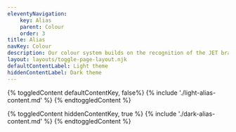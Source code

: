 ```yaml
---
eleventyNavigation:
    key: Alias
    parent: Colour
    order: 3
title: Alias
navKey: Colour
description: Our colour system builds on the recognition of the JET brand colours to make the product interface more usable.
layout: layouts/toggle-page-layout.njk
defaultContentLabel: Light theme
hiddenContentLabel: Dark theme
---
```


{% toggledContent defaultContentKey, false%}
    {% include './light-alias-content.md' %}
{% endtoggledContent %}


{% toggledContent hiddenContentKey, true %}
    {% include './dark-alias-content.md' %}
{% endtoggledContent %}
